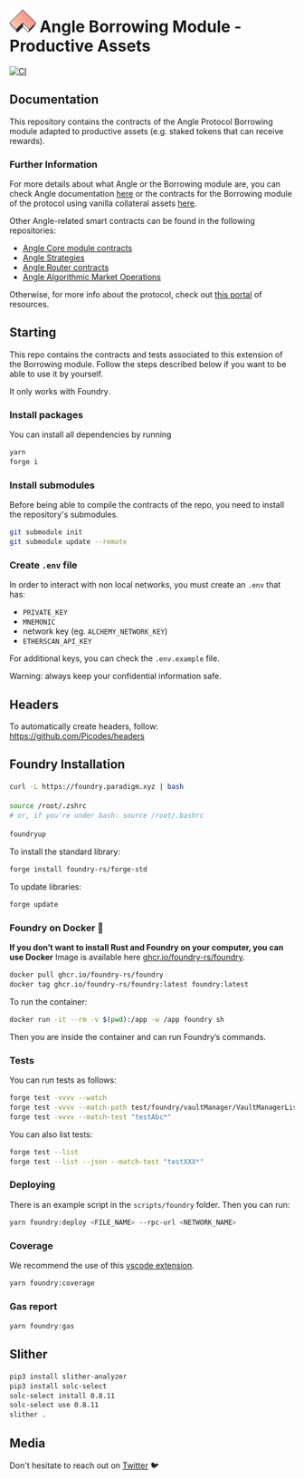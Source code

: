 # <img src="logo.svg" alt="Angle Borrowing Module" height="40px"> Angle Borrowing Module - Productive Assets

[![CI](https://github.com/AngleProtocol/borrow-stakedToken/workflows/CI/badge.svg)](https://github.com/AngleProtocol/borrow-stakedToken/actions?query=workflow%3ACI)

## Documentation

This repository contains the contracts of the Angle Protocol Borrowing module adapted to productive assets (e.g. staked tokens that can receive rewards).

### Further Information

For more details about what Angle or the Borrowing module are, you can check Angle documentation [here](https://docs.angle.money) or the contracts for the Borrowing module of the protocol using vanilla collateral assets [here](https://github.com/AngleProtocol/borrow-contracts).

Other Angle-related smart contracts can be found in the following repositories:

- [Angle Core module contracts](https://github.com/AngleProtocol/angle-core)
- [Angle Strategies](https://github.com/AngleProtocol/angle-strategies)
- [Angle Router contracts](https://github.com/AngleProtocol/angle-router)
- [Angle Algorithmic Market Operations](https://github.com/AngleProtocol/angle-amo)

Otherwise, for more info about the protocol, check out [this portal](https://linktr.ee/angleprotocol) of resources.

## Starting

This repo contains the contracts and tests associated to this extension of the Borrowing module. Follow the steps described below if you want to be able to use it by yourself.

It only works with Foundry.

### Install packages

You can install all dependencies by running

```bash
yarn
forge i
```

### Install submodules

Before being able to compile the contracts of the repo, you need to install the repository's submodules.

```bash
git submodule init
git submodule update --remote
```

### Create `.env` file

In order to interact with non local networks, you must create an `.env` that has:

- `PRIVATE_KEY`
- `MNEMONIC`
- network key (eg. `ALCHEMY_NETWORK_KEY`)
- `ETHERSCAN_API_KEY`

For additional keys, you can check the `.env.example` file.

Warning: always keep your confidential information safe.

## Headers

To automatically create headers, follow: <https://github.com/Picodes/headers>

## Foundry Installation

```bash
curl -L https://foundry.paradigm.xyz | bash

source /root/.zshrc
# or, if you're under bash: source /root/.bashrc

foundryup
```

To install the standard library:

```bash
forge install foundry-rs/forge-std
```

To update libraries:

```bash
forge update
```

### Foundry on Docker 🐳

**If you don’t want to install Rust and Foundry on your computer, you can use Docker**
Image is available here [ghcr.io/foundry-rs/foundry](http://ghcr.io/foundry-rs/foundry).

```bash
docker pull ghcr.io/foundry-rs/foundry
docker tag ghcr.io/foundry-rs/foundry:latest foundry:latest
```

To run the container:

```bash
docker run -it --rm -v $(pwd):/app -w /app foundry sh
```

Then you are inside the container and can run Foundry’s commands.

### Tests

You can run tests as follows:

```bash
forge test -vvvv --watch
forge test -vvvv --match-path test/foundry/vaultManager/VaultManagerListing.t.sol
forge test -vvvv --match-test "testAbc*"
```

You can also list tests:

```bash
forge test --list
forge test --list --json --match-test "testXXX*"
```

### Deploying

There is an example script in the `scripts/foundry` folder. Then you can run:

```bash
yarn foundry:deploy <FILE_NAME> --rpc-url <NETWORK_NAME>
```

### Coverage

We recommend the use of this [vscode extension](ryanluker.vscode-coverage-gutters).

```bash
yarn foundry:coverage
```

### Gas report

```bash
yarn foundry:gas
```

## Slither

```bash
pip3 install slither-analyzer
pip3 install solc-select
solc-select install 0.8.11
solc-select use 0.8.11
slither .
```

## Media

Don't hesitate to reach out on [Twitter](https://twitter.com/AngleProtocol) 🐦
